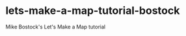 lets-make-a-map-tutorial-bostock
================================

Mike Bostock's Let's Make a Map tutorial
